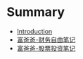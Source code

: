 # Summary

* [Introduction](README.md)
* [富爸爸-财务自由笔记](section1/README.md)
* [富爸爸-股票投资笔记](section2/README.md)


